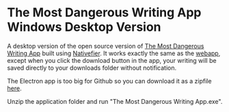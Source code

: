 # The Most Dangerous Writing App Windows Desktop Version

A desktop version of the open source version of [The Most Dangerous Writing App](https://github.com/maebert/themostdangerouswritingapp) built using [Nativefier](https://github.com/nativefier/nativefier/tree/master). It works exactly the same as the [webapp](https://maebert.github.io/themostdangerouswritingapp/), except when you click the download button in the app, your writing will be saved directly to your downloads folder without notification.

The Electron app is too big for Github so you can download it as a zipfile [here](https://www.dropbox.com/s/itmyjys6dgeewzi/The%20Most%20Dangerous%20Writing%20App-win32-x64.zip?dl=0).

Unzip the application folder and run "The Most Dangerous Writing App.exe".

